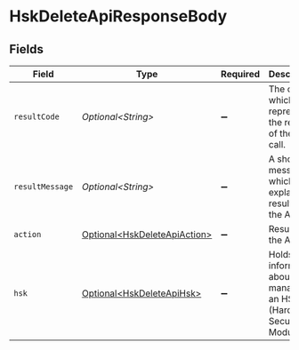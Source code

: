 # HskDeleteApiResponseBody


## Fields

| Field                                                                          | Type                                                                           | Required                                                                       | Description                                                                    |
| ------------------------------------------------------------------------------ | ------------------------------------------------------------------------------ | ------------------------------------------------------------------------------ | ------------------------------------------------------------------------------ |
| `resultCode`                                                                   | *Optional\<String>*                                                            | :heavy_minus_sign:                                                             | The code which represents the result of the API call.                          |
| `resultMessage`                                                                | *Optional\<String>*                                                            | :heavy_minus_sign:                                                             | A short message which explains the result of the API call.                     |
| `action`                                                                       | [Optional\<HskDeleteApiAction>](../../models/operations/HskDeleteApiAction.md) | :heavy_minus_sign:                                                             | Result of the API call                                                         |
| `hsk`                                                                          | [Optional\<HskDeleteApiHsk>](../../models/operations/HskDeleteApiHsk.md)       | :heavy_minus_sign:                                                             | Holds information about a key managed in an HSM (Hardware Security Module)<br/> |
